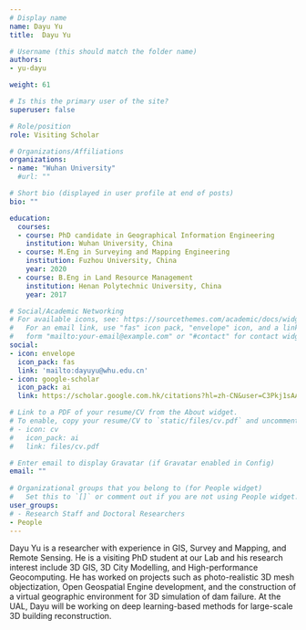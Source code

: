 ```yaml
---
# Display name
name: Dayu Yu
title:  Dayu Yu

# Username (this should match the folder name)
authors:
- yu-dayu

weight: 61

# Is this the primary user of the site?
superuser: false

# Role/position
role: Visiting Scholar

# Organizations/Affiliations
organizations:
- name: "Wuhan University"
  #url: ""

# Short bio (displayed in user profile at end of posts)
bio: ""

education:
  courses:
  - course: PhD candidate in Geographical Information Engineering
    institution: Wuhan University, China
  - course: M.Eng in Surveying and Mapping Engineering
    institution: Fuzhou University, China
    year: 2020
  - course: B.Eng in Land Resource Management
    institution: Henan Polytechnic University, China
    year: 2017

# Social/Academic Networking
# For available icons, see: https://sourcethemes.com/academic/docs/widgets/#icons
#   For an email link, use "fas" icon pack, "envelope" icon, and a link in the
#   form "mailto:your-email@example.com" or "#contact" for contact widget.
social:
- icon: envelope
  icon_pack: fas
  link: 'mailto:dayuyu@whu.edu.cn'
- icon: google-scholar
  icon_pack: ai
  link: https://scholar.google.com.hk/citations?hl=zh-CN&user=C3Pkj1sAAAAJ

# Link to a PDF of your resume/CV from the About widget.
# To enable, copy your resume/CV to `static/files/cv.pdf` and uncomment the lines below.  
# - icon: cv
#   icon_pack: ai
#   link: files/cv.pdf

# Enter email to display Gravatar (if Gravatar enabled in Config)
email: ""
  
# Organizational groups that you belong to (for People widget)
#   Set this to `[]` or comment out if you are not using People widget.  
user_groups:
# - Research Staff and Doctoral Researchers
- People
---
```


Dayu Yu is a researcher with experience in GIS, Survey and Mapping, and Remote Sensing. He is a visiting PhD student at our Lab and his research interest include 3D GIS, 3D City Modelling, and High-performance Geocomputing. He has worked on projects such as photo-realistic 3D mesh objectization, Open Geospatial Engine development, and the construction of a virtual geographic environment for 3D simulation of dam failure. At the UAL, Dayu will be working on deep learning-based methods for large-scale 3D building reconstruction.
